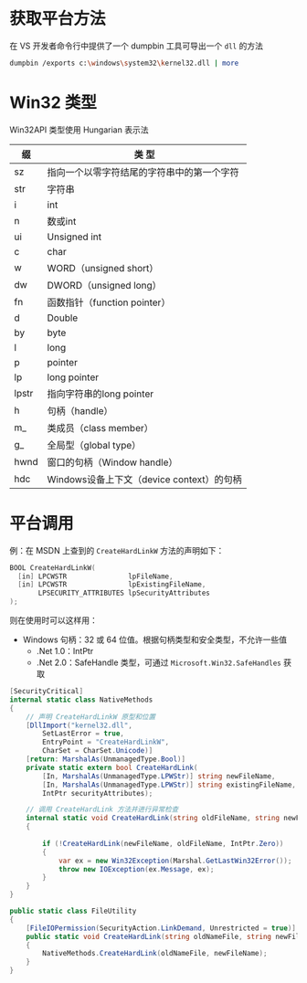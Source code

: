 # 获取平台方法

在 VS 开发者命令行中提供了一个 dumpbin 工具可导出一个 `dll` 的方法

```bash
dumpbin /exports c:\windows\system32\kernel32.dll | more
```
# Win32 类型

Win32API 类型使用 Hungarian 表示法

| 缀    | 类    型                                   |
| ----- | ------------------------------------------ |
| sz    | 指向一个以零字符结尾的字符串中的第一个字符 | 
| str   | 字符串                                     |
| i     | int                                        |
| n     | 数或int                                    |
| ui    | Unsigned int                               |
| c     | char                                       |
| w     | WORD（unsigned short）                     |
| dw    | DWORD（unsigned long）                     |
| fn    | 函数指针（function pointer）               |
| d     | Double                                     |
| by    | byte                                       |
| l     | long                                       |
| p     | pointer                                    |
| lp    | long pointer                               |
| lpstr | 指向字符串的long pointer                   |
| h     | 句柄（handle）                             |
| m_    | 类成员（class member）                     |
| g_    | 全局型（global type）                      |
| hwnd  | 窗口的句柄（Window handle）                |
| hdc   | Windows设备上下文（device context）的句柄  |
# 平台调用

例：在 MSDN 上查到的 `CreateHardLinkW` 方法的声明如下：
```c
BOOL CreateHardLinkW(
  [in] LPCWSTR               lpFileName,
  [in] LPCWSTR               lpExistingFileName,
       LPSECURITY_ATTRIBUTES lpSecurityAttributes
);
```

则在使用时可以这样用：
- Windows 句柄：32 或 64 位值。根据句柄类型和安全类型，不允许一些值
	- .Net 1.0：IntPtr
	- .Net 2.0：SafeHandle 类型，可通过 `Microsoft.Win32.SafeHandles` 获取

```csharp
[SecurityCritical]
internal static class NativeMethods
{
	// 声明 CreateHardLinkW 原型和位置
    [DllImport("kernel32.dll",
        SetLastError = true,
        EntryPoint = "CreateHardLinkW",
        CharSet = CharSet.Unicode)]
    [return: MarshalAs(UnmanagedType.Bool)]
    private static extern bool CreateHardLink(
        [In, MarshalAs(UnmanagedType.LPWStr)] string newFileName,
        [In, MarshalAs(UnmanagedType.LPWStr)] string existingFileName,
        IntPtr securityAttributes);

    // 调用 CreateHardLink 方法并进行异常检查
    internal static void CreateHardLink(string oldFileName, string newFileName)
    {
	    
        if (!CreateHardLink(newFileName, oldFileName, IntPtr.Zero))
        {
            var ex = new Win32Exception(Marshal.GetLastWin32Error());
            throw new IOException(ex.Message, ex);
        }
    }
}

public static class FileUtility
{
    [FileIOPermission(SecurityAction.LinkDemand, Unrestricted = true)]
    public static void CreateHardLink(string oldNameFile, string newFileName)
    {
        NativeMethods.CreateHardLink(oldNameFile, newFileName);
    }
}
```
